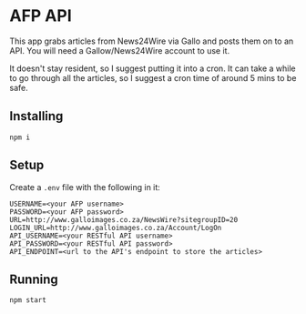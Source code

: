 # AFP API

This app grabs articles from News24Wire via Gallo and posts them on to an API. You will need a Gallow/News24Wire account to use it.

It doesn't stay resident, so I suggest putting it into a cron. It can take a while to go through all the articles, so I suggest a cron time of around 5 mins to be safe.

## Installing

`npm i`

## Setup

Create a `.env` file with the following in it:

```
USERNAME=<your AFP username>
PASSWORD=<your AFP password>
URL=http://www.galloimages.co.za/NewsWire?sitegroupID=20
LOGIN_URL=http://www.galloimages.co.za/Account/LogOn
API_USERNAME=<your RESTful API username>
API_PASSWORD=<your RESTful API password>
API_ENDPOINT=<url to the API's endpoint to store the articles>
```

## Running

`npm start`
